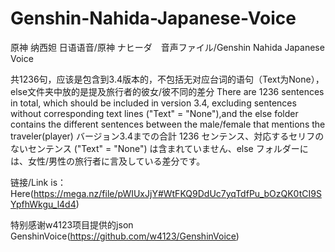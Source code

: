 # Genshin-Nahida-Japanese-Voice
原神 纳西妲 日语语音/原神 ナヒーダ　音声ファイル/Genshin Nahida Japanese Voice

共1236句，应该是包含到3.4版本的，不包括无对应台词的语句（Text为None），else文件夹中放的是提及旅行者的彼女/彼不同的差分
There are 1236 sentences in total, which should be included in version 3.4, excluding sentences without corresponding text lines ("Text" = "None"),and the else folder contains the different sentences between the male/female that mentions the traveler(player)
バージョン3.4までの合計 1236 センテンス、対応するセリフのないセンテンス ("Text" = "None") は含まれていません、else フォルダーには、女性/男性の旅行者に言及している差分です。

链接/Link is： Here(https://mega.nz/file/pWIUxJjY#WtFKQ9DdUc7yqTdfPu_bOzQK0tCI9SYpfhWkgu_l4d4)

特别感谢w4123项目提供的json  GenshinVoice(https://github.com/w4123/GenshinVoice)
